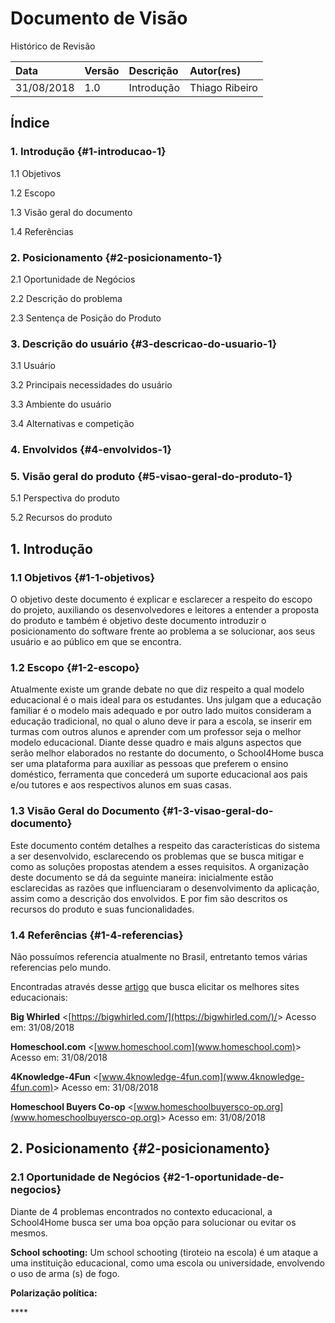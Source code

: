 # Documento de Visão

Histórico de Revisão

| Data | Versão | Descrição | Autor\(res\) |
| :--- | :--- | :--- | :--- |
| 31/08/2018 | 1.0 | Introdução | Thiago Ribeiro |

## Índice

### 1. Introdução {#1-introducao-1}

1.1 Objetivos

1.2 Escopo

1.3 Visão geral do documento

1.4 Referências

### 2. Posicionamento {#2-posicionamento-1}

2.1 Oportunidade de Negócios

2.2 Descrição do problema

2.3 Sentença de Posição do Produto

### 3. Descrição do usuário {#3-descricao-do-usuario-1}

3.1 Usuário

3.2 Principais necessidades do usuário

3.3 Ambiente do usuário

3.4 Alternativas e competição

### 4. Envolvidos {#4-envolvidos-1}

### 5. Visão geral do produto {#5-visao-geral-do-produto-1}

5.1 Perspectiva do produto

5.2 Recursos do produto

## 1. Introdução

### 1.1 Objetivos {#1-1-objetivos}

O objetivo deste documento é explicar e esclarecer a respeito do escopo do projeto, auxiliando os desenvolvedores e leitores a entender a proposta do produto e também é objetivo deste documento introduzir o posicionamento do software frente ao problema a se solucionar, aos seus usuário e ao público em que se encontra.

### 1.2 Escopo {#1-2-escopo}

Atualmente existe um grande debate no que diz respeito a qual modelo educacional é o mais ideal para os estudantes. Uns julgam que a educação familiar é o modelo mais adequado e por outro lado muitos consideram a educação tradicional, no qual o aluno deve ir para a escola, se inserir em turmas com outros alunos e aprender com um professor seja o melhor modelo educacional. Diante desse quadro e mais alguns aspectos que serão melhor elaborados no restante do documento, o School4Home busca ser uma plataforma para auxiliar as pessoas que preferem o ensino doméstico, ferramenta que concederá um suporte educacional aos pais e/ou tutores e aos respectivos alunos em suas casas. 

### 1.3 Visão Geral do Documento {#1-3-visao-geral-do-documento}

Este documento contém detalhes a respeito das características do sistema a ser desenvolvido, esclarecendo os problemas que se busca mitigar e como as soluções propostas atendem a esses requisitos. A organização deste documento se dá da seguinte maneira: inicialmente estão esclarecidas as razões que influenciaram o desenvolvimento da aplicação, assim como a descrição dos envolvidos. E por fim são descritos os recursos do produto e suas funcionalidades.

### 1.4 Referências {#1-4-referencias}

Não possuímos referencia atualmente no Brasil, entretanto temos várias referencias pelo mundo.

Encontradas através desse [artigo](https://www.homeschool.com/articles/top100_2017) que busca elicitar os melhores sites educacionais:

**Big Whirled** &lt;[https://bigwhirled.com/](https://bigwhirled.com/)/&gt; Acesso em: 31/08/2018

**Homeschool.com** &lt;[www.homeschool.com](www.homeschool.com)&gt; Acesso em: 31/08/2018

**4Knowledge-4Fun** &lt;[www.4knowledge-4fun.com](www.4knowledge-4fun.com)&gt; Acesso em: 31/08/2018

**Homeschool Buyers Co-op** &lt;[www.homeschoolbuyersco-op.org](www.homeschoolbuyersco-op.org)&gt; Acesso em: 31/08/2018

## 2. Posicionamento {#2-posicionamento}

### 2.1 Oportunidade de Negócios {#2-1-oportunidade-de-negocios}

Diante de 4 problemas encontrados no contexto educacional, a School4Home busca ser uma boa opção para solucionar ou evitar os mesmos. 

**School schooting:** Um school schooting \(tiroteio na escola\) é um ataque a uma instituição educacional, como uma escola ou universidade, envolvendo o uso de arma \(s\) de fogo.

**Polarização política:** 

\*\*\*\*





